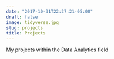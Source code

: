 ```yaml
---
date: "2017-10-31T22:27:21-05:00"
draft: false
image: tidyverse.jpg
slug: projects
title: Projects
---
```


My projects within the Data Analytics field